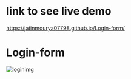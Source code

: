 # link to see live demo
https://jatinmourya07798.github.io/Login-form/
# Login-form
![loginimg](https://user-images.githubusercontent.com/55657605/126938758-0842a081-4edd-486a-9a44-2768779e12aa.png)
